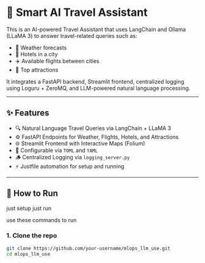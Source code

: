 # 🧠 Smart AI Travel Assistant

This is an AI-powered Travel Assistant that uses LangChain and Ollama (LLaMA 3) to answer travel-related queries such as:

- 🧳 Weather forecasts
- 🏨 Hotels in a city
- ✈️ Available flights between cities
- 📍 Top attractions

It integrates a FastAPI backend, Streamlit frontend, centralized logging using Loguru + ZeroMQ, and LLM-powered natural language processing.

---

## ✨ Features

- 🔍 Natural Language Travel Queries via LangChain + LLaMA 3
- ⚙️ FastAPI Endpoints for Weather, Flights, Hotels, and Attractions
- 🌐 Streamlit Frontend with Interactive Maps (Folium)
- 📜 Configurable via `TOML` and `YAML`
- 🪵 Centralized Logging via `logging_server.py`
- ⚡ Justfile automation for setup and running

---

## 🚀 How to Run
just setup
just run

use these commands to run

### 1. Clone the repo

```bash
git clone https://github.com/your-username/mlops_llm_use.git
cd mlops_llm_use
